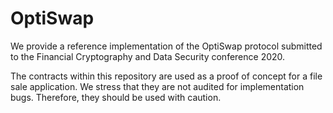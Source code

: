 # OptiSwap

We provide a reference implementation of the OptiSwap protocol submitted to the Financial Cryptography and Data Security conference 2020.

The contracts within this repository are used as a proof of concept for a file sale application.
We stress that they are not audited for implementation bugs.
Therefore, they should be used with caution.
